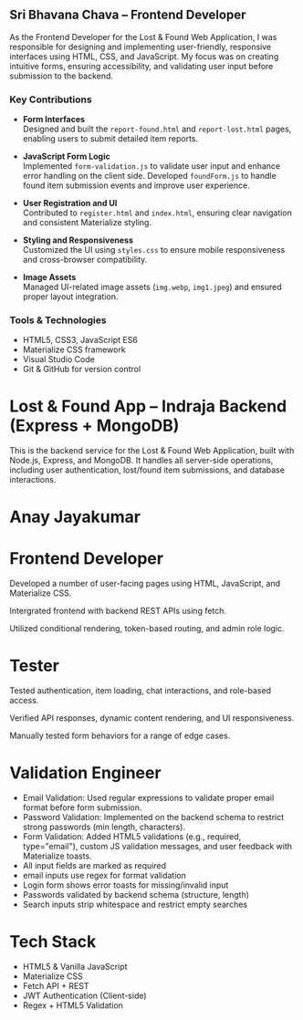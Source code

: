 ## Sri Bhavana Chava – Frontend Developer

As the Frontend Developer for the Lost & Found Web Application, I was responsible for designing and implementing user-friendly, responsive interfaces using HTML, CSS, and JavaScript. My focus was on creating intuitive forms, ensuring accessibility, and validating user input before submission to the backend.

### Key Contributions

- **Form Interfaces**  
  Designed and built the `report-found.html` and `report-lost.html` pages, enabling users to submit detailed item reports.

- **JavaScript Form Logic**  
  Implemented `form-validation.js` to validate user input and enhance error handling on the client side. Developed `foundForm.js` to handle found item submission events and improve user experience.

- **User Registration and UI**  
  Contributed to `register.html` and `index.html`, ensuring clear navigation and consistent Materialize styling.

- **Styling and Responsiveness**  
  Customized the UI using `styles.css` to ensure mobile responsiveness and cross-browser compatibility.

- **Image Assets**  
  Managed UI-related image assets (`img.webp`, `img1.jpeg`) and ensured proper layout integration.

### Tools & Technologies

- HTML5, CSS3, JavaScript ES6
- Materialize CSS framework
- Visual Studio Code
- Git & GitHub for version control

# Lost & Found App – Indraja Backend (Express + MongoDB)

This is the backend service for the Lost & Found Web Application, built with Node.js, Express, and MongoDB. It handles all server-side operations, including user authentication, lost/found item submissions, and database interactions.

# Anay Jayakumar

# Frontend Developer

Developed a number of user-facing pages using HTML, JavaScript, and Materialize CSS.

Intergrated frontend with backend REST APIs using fetch.

Utilized conditional rendering, token-based routing, and admin role logic.

# Tester

Tested authentication, item loading, chat interactions, and role-based access.

Verified API responses, dynamic content rendering, and UI responsiveness.

Manually tested form behaviors for a range of edge cases.

# Validation Engineer

- Email Validation: Used regular expressions to validate proper email format before form submission.
- Password Validation: Implemented on the backend schema to restrict strong passwords (min length, characters).
- Form Validation: Added HTML5 validations (e.g., required, type=\"email\"), custom JS validation messages, and user feedback with Materialize toasts.
- All input fields are marked as required
- email inputs use regex for format validation
- Login form shows error toasts for missing/invalid input
- Passwords validated by backend schema (structure, length)
- Search inputs strip whitespace and restrict empty searches

# Tech Stack

- HTML5 & Vanilla JavaScript
- Materialize CSS
- Fetch API + REST
- JWT Authentication (Client-side)
- Regex + HTML5 Validation
